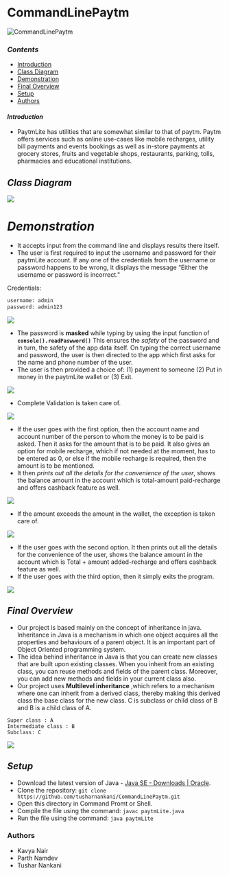 # CommandLinePaytm

![CommandLinePaytm](image/CommandLinePaytm.png)


### *Contents*

- [Introduction](#introduction)
- [Class Diagram](#class-diagram)
- [Demonstration](#demonstration)
- [Final Overview](#final-overview)
- [Setup](#setup)
- [Authors](#authors)

#### *Introduction*

- PaytmLite has utilities that are somewhat similar to that of paytm. Paytm
  offers services such as online use-cases like mobile recharges, utility bill
  payments and events bookings as well as in-store payments at grocery
  stores, fruits and vegetable shops, restaurants, parking, tolls,
  pharmacies and educational institutions.


## *Class Diagram*

![](image/README/class_diagram.png)

# *Demonstration*

- It accepts input from the command line and displays results there itself.
- The user is first required to input the username and password for their
  paytmLite account. If any one of the credentials from the username or
  password happens to be wrong, it displays the message “Either the
  username or password is incorrect."

Credentials:

```bash
username: admin
password: admin123
```

![](image/README/1606884522399.png)

- The password is **masked** while typing by using the input function of **`console().readPaswword()`** This ensures the *safety* of the password and in turn, the safety of the app data itself. On typing the correct username and password, the user is then directed to the app
  which first asks for the name and phone number of the user.
- The user is then provided a choice of: (1) payment to someone (2) Put in money in
  the paytmLite wallet or (3) Exit.

![](image/README/1606884698832.png)

- Complete Validation is taken care of.

![](image/README/1606884790486.png)


- If the user goes with the first option, then the account name and account number of the person to whom the money is to be paid is asked. Then it asks for the amount that is to be paid. It also gives an option for mobile recharge, which if not needed at the moment, has to be entered as 0, or else if the mobile recharge is required, then the amount is to be mentioned.
- It then *prints out all the details for the convenience of the user*, shows the balance amount in the account which is total-amount paid-recharge and offers cashback feature as well.


![](image/README/1606884848063.png)

- If the amount exceeds the amount in the wallet, the exception is taken care of.

![](image/README/1606885634598.png)

- If the user goes with the second option. It then prints out all the details
  for the convenience of the user, shows the balance amount in the
  account which is Total + amount added-recharge and offers cashback feature as well.
- If the user goes with the third option, then it simply exits the program.


![](image/README/1606884993082.png)

## *Final Overview*

- Our project is based mainly on the concept of inheritance in java.
  Inheritance in Java is a mechanism in which one object acquires all
  the properties and behaviours of a parent object. It is an important
  part of Object Oriented programming system.
- The idea behind inheritance in Java is that you can
  create new classes that are built upon existing classes. When
  you inherit from an existing class, you can reuse methods
  and fields of the parent class. Moreover, you can add
  new methods and fields in your current class also.
- Our project uses **Multilevel inheritance** ,which refers to a
  mechanism where one can inherit from a derived class,
  thereby making this derived class the base class for the new
  class. C is subclass or child class of B and B is a child class of A.

```
Super class : A
Intermediate class : B
Subclass: C
```

![](image/README/class_diagram.png)


## *Setup*

* Download the latest version of Java - [Java SE - Downloads | Oracle](https://www.oracle.com/java/technologies/javase-downloads.html).
* Clone the repository: `git clone https://github.com/tusharnankani/CommandLinePaytm.git`
* Open this directory in Command Promt or Shell.
* Compile the file using the command: `javac paytmLite.java`
* Run the file using the command: `java paytmLite`


### Authors

* Kavya Nair
* Parth Namdev
* Tushar Nankani
